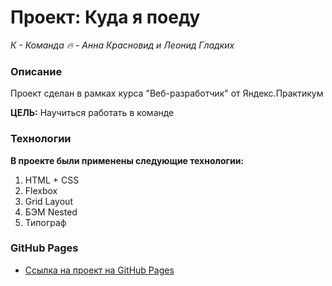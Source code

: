 # Проект: Куда я поеду

*К - Команда &#128293; - Анна Красновид и Леонид Гладких*

### Описание

Проект сделан в рамках курса "Веб-разработчик" от Яндекс.Практикум

**ЦЕЛЬ:** Научиться работать в команде

### Технологии

**В проекте были применены следующие технологии:**
1. HTML + CSS
2. Flexbox
3. Grid Layout
4. БЭМ Nested
5. Типограф

### GitHub Pages

* [Ссылка на проект на GitHub Pages]()